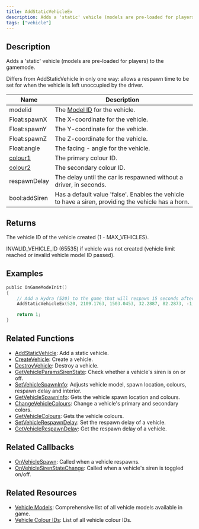 ```yaml
---
title: AddStaticVehicleEx
description: Adds a 'static' vehicle (models are pre-loaded for players) to the gamemode.
tags: ["vehicle"]
---
```


## Description

Adds a 'static' vehicle (models are pre-loaded for players) to the gamemode.

Differs from AddStaticVehicle in only one way: allows a respawn time to be set for when the vehicle is left unoccupied by the driver.

| Name                                   | Description                                                                                         |
| -------------------------------------- | --------------------------------------------------------------------------------------------------- |
| modelid                                | The [Model ID](../resources/vehicleid) for the vehicle.                                             |
| Float:spawnX                           | The X-coordinate for the vehicle.                                                                   |
| Float:spawnY                           | The Y-coordinate for the vehicle.                                                                   |
| Float:spawnZ                           | The Z-coordinate for the vehicle.                                                                   |
| Float:angle                            | The facing - angle for the vehicle.                                                                 |
| [colour1](../resources/vehiclecolorid) | The primary colour ID.                                                                              |
| [colour2](../resources/vehiclecolorid) | The secondary colour ID.                                                                            |
| respawnDelay                           | The delay until the car is respawned without a driver, in seconds.                                  |
| bool:addSiren                          | Has a default value 'false'. Enables the vehicle to have a siren, providing the vehicle has a horn. |

## Returns

The vehicle ID of the vehicle created (1 - MAX_VEHICLES).

INVALID_VEHICLE_ID (65535) if vehicle was not created (vehicle limit reached or invalid vehicle model ID passed).

## Examples

```c
public OnGameModeInit()
{
    // Add a Hydra (520) to the game that will respawn 15 seconds after being left
    AddStaticVehicleEx(520, 2109.1763, 1503.0453, 32.2887, 82.2873, -1, -1, 15);

    return 1;
}
```

## Related Functions

- [AddStaticVehicle](AddStaticVehicle): Add a static vehicle.
- [CreateVehicle](CreateVehicle): Create a vehicle.
- [DestroyVehicle](DestroyVehicle): Destroy a vehicle.
- [GetVehicleParamsSirenState](GetVehicleParamsSirenState): Check whether a vehicle's siren is on or off.
- [SetVehicleSpawnInfo](SetVehicleSpawnInfo): Adjusts vehicle model, spawn location, colours, respawn delay and interior.
- [GetVehicleSpawnInfo](GetVehicleSpawnInfo): Gets the vehicle spawn location and colours.
- [ChangeVehicleColours](ChangeVehicleColours): Change a vehicle's primary and secondary colors.
- [GetVehicleColours](GetVehicleColours): Gets the vehicle colours.
- [SetVehicleRespawnDelay](SetVehicleRespawnDelay): Set the respawn delay of a vehicle.
- [GetVehicleRespawnDelay](GetVehicleRespawnDelay): Get the respawn delay of a vehicle.

## Related Callbacks

- [OnVehicleSpawn](../callbacks/OnVehicleSpawn): Called when a vehicle respawns.
- [OnVehicleSirenStateChange](../callbacks/OnVehicleSirenStateChange): Called when a vehicle's siren is toggled on/off.

## Related Resources

- [Vehicle Models](../resources/vehicleid): Comprehensive list of all vehicle models available in game.
- [Vehicle Colour IDs](../resources/vehiclecolorid): List of all vehicle colour IDs.
